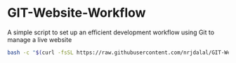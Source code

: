 # GIT-Website-Workflow

A simple script to set up an efficient development workflow using Git to manage a live website

```bash
bash -c "$(curl -fsSL https://raw.githubusercontent.com/nrjdalal/GIT-Website-Workflow/master/gww.sh)"
```
